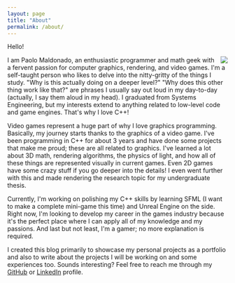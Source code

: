 ```yaml
---
layout: page
title: "About"
permalink: /about/
---
```


Hello!

<img align="right" src="https://imgur.com/3vG9kze">

I am Paolo Maldonado, an enthusiastic programmer and math geek with a fervent passion for computer graphics, rendering, and video games. I'm a self-taught person who likes to delve into the nitty-gritty of the things I study. "Why is this actually doing on a deeper level?" "Why does this other thing work like that?" are phrases I usually say out loud in my day-to-day (actually, I say them aloud in my head). I graduated from Systems Engineering, but my interests extend to anything related to low-level code and game engines. That's why I love C++!

Video games represent a huge part of why I love graphics programming. Basically, my journey starts thanks to the graphics of a video game. I've been programming in C++ for about 3 years and have done some projects that make me proud; these are all related to graphics. I've learned a lot about 3D math, rendering algorithms, the physics of light, and how all of these things are represented visually in current games. Even 2D games have some crazy stuff if you go deeper into the details! I even went further with this and made rendering the research topic for my undergraduate thesis.

Currently, I'm working on polishing my C++ skills by learning SFML (I want to make a complete mini-game this time) and Unreal Engine on the side. Right now, I'm looking to develop my career in the games industry because it's the perfect place where I can apply all of my knowledge and my passions. And last but not least, I'm a gamer; no more explanation is required.

I created this blog primarily to showcase my personal projects as a portfolio and also to write about the projects I will be working on and some experiences too. Sounds interesting? Feel free to reach me through my [GitHub](https://github.com/paoloMaldonado) or [LinkedIn](https://www.linkedin.com/in/paolomaldonadoh) profile.